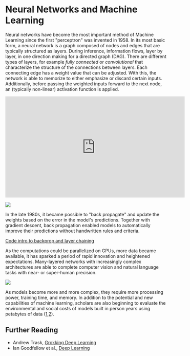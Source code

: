Neural Networks and Machine Learning
=======================

Neural networks have become the most important method of Machine Learning since the first "perceptron" was invented in 1958. In its most basic form, a neural network is a graph composed of nodes and edges that are typically structured as layers. During inference, information flows, layer by layer, in one direction making for a directed graph (DAG). 
There are different types of layers, for example *fully connected* or *convolutional* that characterize the structure of the connections between layers.
Each connecting edge has a weight value that can be adjusted. With this, the network is able to memorize to either emphasize or discard certain inputs. Additionally, before passing the weighted inputs forward to the next node, an (typically non-linear) activation function is applied.

<iframe width="560" height="315" src="https://www.youtube.com/embed/UOvPeC8WOt8" title="YouTube video player" frameborder="0" allow="accelerometer; autoplay; clipboard-write; encrypted-media; gyroscope; picture-in-picture" allowfullscreen></iframe>  

![](https://miro.medium.com/max/645/0*LJBO8UbtzK_SKMog)

In the late 1980s, it became possible to "back propagate" and update the weights based on the error in the model's predictions. Together with gradient descent, back propagation enabled models to automatically improve their predictions without handwritten rules and criteria. 

[Code intro to backprop and layer chaining](https://thinc.ai/docs/concept)

As the computations could be parallelized on GPUs, more data became available, it has sparked a period of rapid innovation and heightened expectations. Many-layered networks with increasingly complex architectures are able to complete computer vision and natural language tasks with near- or super-human precision.

![](https://miro.medium.com/max/3840/1*5K-1CSOB2mb5Jn2L8K3f9Q.gif)

As models become more and more complex, they require more processing power, training time, and memory. In addition to the potential and new capabilities of machine learning, scholars are also beginning to evaluate the environmental and social costs of models built in person years using petabytes of data ([1](https://faculty.washington.edu/ebender/papers/Stochastic_Parrots.pdf),[2](https://arxiv.org/pdf/1906.02243.pdf)).   

## Further Reading

- Andrew Trask, [Grokking Deep Learning](https://www.manning.com/books/grokking-deep-learning)
- Ian Goodfellow et al., [Deep Learning](https://www.deeplearningbook.org/)
